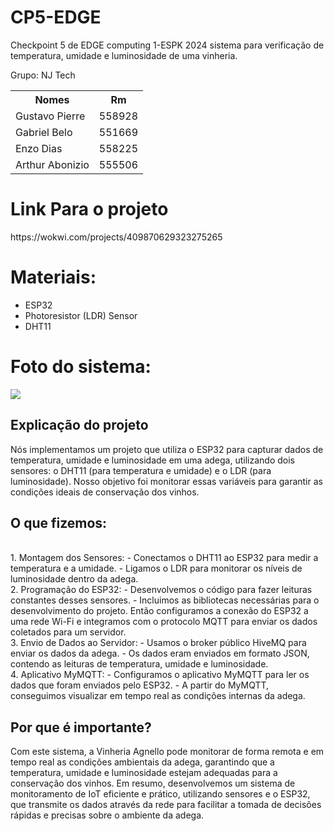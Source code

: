 # CP5-EDGE
Checkpoint 5 de EDGE computing 1-ESPK 2024 sistema para verificação de temperatura, umidade e luminosidade de uma vinheria. 

Grupo: NJ Tech
<table>
  <tr>
    <th>Nomes</th>
    <th>Rm</th>
  </tr>
  <tr>
    <td>Gustavo Pierre</td>
    <td>558928</td>
  </tr>
  <tr>
    <td>Gabriel Belo</td>
    <td>551669</td>
  </tr>
  <tr>
    <td>Enzo Dias</td>
    <td>558225</td>
  </tr>
  <tr>
    <td>Arthur Abonizio</td>
    <td>555506</td>
  </tr>
</table>

<h1>Link Para o projeto</h1>
https://wokwi.com/projects/409870629323275265

<h1>Materiais:</h1>
<ul>
  <li>ESP32</li>
  <li>Photoresistor (LDR) Sensor</li>
  <li>DHT11</li>
</ul>



<h1>Foto do sistema:</h1>
<img src="![cp5-EDGE](https://github.com/user-attachments/assets/f0d5400b-f5d8-4375-90d9-28c4384cb47b)
"/>
<h2>Explicação do projeto</h2>
Nós implementamos um projeto que utiliza o ESP32 para capturar dados de temperatura, umidade e luminosidade em uma adega, utilizando dois sensores: o DHT11 (para temperatura e umidade) e o LDR (para luminosidade). Nosso objetivo foi monitorar essas variáveis para garantir as condições ideais de conservação dos vinhos.
</br>
<h2>O que fizemos:</h2>
</br>
1. Montagem dos Sensores:
  - Conectamos o DHT11 ao ESP32 para medir a temperatura e a umidade.
  - Ligamos o LDR para monitorar os níveis de luminosidade dentro da adega.

</br>
2. Programação do ESP32:
  - Desenvolvemos o código para fazer leituras constantes desses sensores.
  - Incluimos as bibliotecas necessárias para o desenvolvimento do projeto. Então configuramos a conexão do ESP32 a uma rede Wi-Fi e integramos com o protocolo MQTT para enviar os dados coletados para um servidor.

</br>
3. Envio de Dados ao Servidor:
  - Usamos o broker público HiveMQ para enviar os dados da adega.
  - Os dados eram enviados em formato JSON, contendo as leituras de temperatura, umidade e luminosidade.

</br>
4. Aplicativo MyMQTT:
  - Configuramos o aplicativo MyMQTT para ler os dados que foram enviados pelo ESP32.
  - A partir do MyMQTT, conseguimos visualizar em tempo real as condições internas da adega.

</br>
<h2>Por que é importante?</h2>
Com este sistema, a Vinheria Agnello pode monitorar de forma remota e em tempo real as condições ambientais da adega, garantindo que a temperatura, umidade e luminosidade estejam adequadas para a conservação dos vinhos.
Em resumo, desenvolvemos um sistema de monitoramento de IoT eficiente e prático, utilizando sensores e o ESP32, que transmite os dados através da rede para facilitar a tomada de decisões rápidas e precisas sobre o ambiente da adega.

